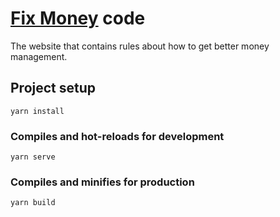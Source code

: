 # [Fix Money](https://insulineru.github.io/fixmoney) code

The website that contains rules about how to get better money management.

## Project setup

```
yarn install
```

### Compiles and hot-reloads for development

```
yarn serve
```

### Compiles and minifies for production

```
yarn build
```
